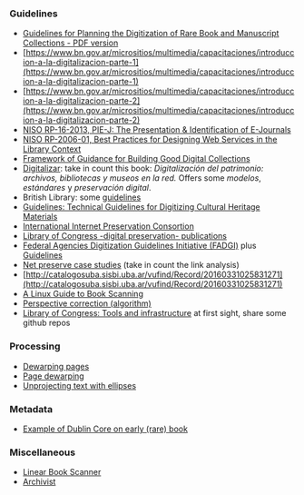 ### Guidelines
* [Guidelines for Planning the Digitization of Rare Book and Manuscript Collections - PDF version](https://www.ifla.org/files/assets/rare-books-and-manuscripts/rbms-guidelines/guidelines-for-planning-digitization.pdf)
* [https://www.bn.gov.ar/micrositios/multimedia/capacitaciones/introduccion-a-la-digitalizacion-parte-1](https://www.bn.gov.ar/micrositios/multimedia/capacitaciones/introduccion-a-la-digitalizacion-parte-1)
* [https://www.bn.gov.ar/micrositios/multimedia/capacitaciones/introduccion-a-la-digitalizacion-parte-2](https://www.bn.gov.ar/micrositios/multimedia/capacitaciones/introduccion-a-la-digitalizacion-parte-2)
* [NISO RP-16-2013, PIE-J: The Presentation & Identification of E-Journals](http://www.niso.org/publications/rp/rp-16-2013/)
* [NISO RP-2006-01, Best Practices for Designing Web Services in the Library Context](http://www.niso.org/publications/rp/rp-2006-01.pdf)
* [Framework of Guidance for Building Good Digital Collections](http://www.niso.org/publications/rp/framework3.pdf)
* [Digitalizar](http://www.digitalizar.org): take in count this book: _Digitalización del patrimonio: archivos, bibliotecas y museos en la red._ Offers some _modelos_, _estándares_ y _preservación digital_.
* British Library: some [guidelines](http://www.bl.uk/aboutus/stratpolprog/collectioncare/conservetreat/contracts.html)
* [Guidelines: Technical Guidelines for Digitizing Cultural Heritage Materials](http://www.digitizationguidelines.gov/guidelines/digitize-technical.html)
* [International Internet Preservation Consortion](http://netpreserve.org/)
* [Library of Congress -digital preservation- publications](http://www.digitalpreservation.gov/multimedia/)
* [Federal Agencies Digitization Guidelines Initiative (FADGI)](http://www.digitizationguidelines.gov/) plus [Guidelines](http://www.digitizationguidelines.gov/guidelines/)
* [Net preserve case studies](http://netpreserve.org/web-archiving/case-studies/) (take in count the link analysis)
* [http://catalogosuba.sisbi.uba.ar/vufind/Record/20160331025831271](http://catalogosuba.sisbi.uba.ar/vufind/Record/20160331025831271)
* [A Linux Guide to Book Scanning](https://natecraun.net/articles/linux-guide-to-book-scanning.html)
* [Perspective correction (algorithm)](https://mzucker.github.io/2016/10/11/unprojecting-text-with-ellipses.html)
* [Library of Congress: Tools and infrastructure](http://blogs.loc.gov/thesignal/category/tools-and-infrastructure/) at first sight, share some github repos
### Processing
* [Dewarping pages](http://halfbakedmaker.org/blog/366)
* [Page dewarping](https://mzucker.github.io/2016/08/15/page-dewarping.html)
* [Unprojecting text with ellipses](https://mzucker.github.io/2016/10/11/unprojecting-text-with-ellipses.html)
### Metadata
* [Example of Dublin Core on early (rare) book](http://trapalanda.bn.gov.ar/jspui/handle/123456789/1524)
### Miscellaneous
* [Linear Book Scanner](http://linearbookscanner.org/)
* [Archivist](http://diybookscanner.org/archivist/)
